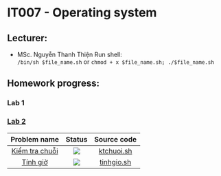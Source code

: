 # IT007 - Operating system
## Lecturer:
- MSc. Nguyễn Thanh Thiện
Run shell:   
`/bin/sh $file_name.sh` or `chmod + x $file_name.sh; ./$file_name.sh`     

## Homework progress:   
### Lab 1
### [Lab 2](https://github.com/ngctnnnn/IT007/tree/main/Lab02/Homework)     
| Problem name | Status | Source code |
|:---:|:---:|:--:|
| [Kiểm tra chuỗi](https://github.com/ngctnnnn/IT007/tree/main/Lab02/Homework) | ![](https://img.shields.io/badge/-Accepted-brightgreen) | [ktchuoi.sh](https://github.com/ngctnnnn/IT007/blob/main/Lab02/Homework/ktchuoi.sh) |
| [Tính giờ](https://github.com/ngctnnnn/IT007/tree/main/Lab02/Homework) | ![](https://img.shields.io/badge/-Accepted-brightgreen) | [tinhgio.sh](https://github.com/ngctnnnn/IT007/blob/main/Lab02/Homework/tinhgio.sh) |
